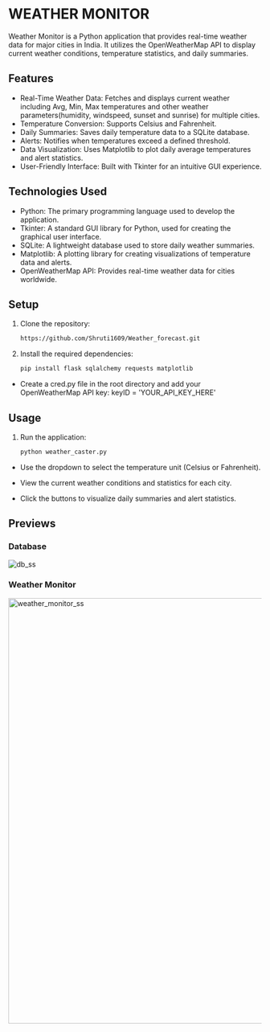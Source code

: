 # WEATHER MONITOR

Weather Monitor is a Python application that provides real-time weather data for major cities in India. It utilizes the OpenWeatherMap API to display current weather conditions, temperature statistics, and daily summaries.

## Features
* Real-Time Weather Data: Fetches and displays current weather including Avg, Min, Max temperatures and other weather parameters(humidity, windspeed, sunset and sunrise) for multiple cities.
* Temperature Conversion: Supports Celsius and Fahrenheit.
* Daily Summaries: Saves daily temperature data to a SQLite database.
* Alerts: Notifies when temperatures exceed a defined threshold.
* Data Visualization: Uses Matplotlib to plot daily average temperatures and alert statistics.
* User-Friendly Interface: Built with Tkinter for an intuitive GUI experience.
  
## Technologies Used
* Python: The primary programming language used to develop the application.
* Tkinter: A standard GUI library for Python, used for creating the graphical user interface.
* SQLite: A lightweight database used to store daily weather summaries.
* Matplotlib: A plotting library for creating visualizations of temperature data and alerts.
* OpenWeatherMap API: Provides real-time weather data for cities worldwide.

## Setup
1. Clone the repository:
   ```bash
   https://github.com/Shruti1609/Weather_forecast.git

2. Install the required dependencies:
   ```bash
   pip install flask sqlalchemy requests matplotlib

* Create a cred.py file in the root directory and add your OpenWeatherMap API key:
  keyID = 'YOUR_API_KEY_HERE'

## Usage
1. Run the application:
   ```bash
   python weather_caster.py

* Use the dropdown to select the temperature unit (Celsius or Fahrenheit).

* View the current weather conditions and statistics for each city.

* Click the buttons to visualize daily summaries and alert statistics.

## Previews

### Database
![db_ss](https://github.com/user-attachments/assets/43907798-18d0-4045-a493-5960c0134748)

### Weather Monitor
<img width="847" alt="weather_monitor_ss" src="https://github.com/user-attachments/assets/d028b253-66ad-4c70-994e-56e2179f3569">


